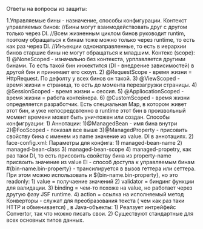 Ответы на вопросы из защиты:

1.Управляемые бины - назначение, способы конфигурации. Контекст управляемых бинов:
  //Бины могут взаимодействовать друг с другом только через DI.
  //Всем жизненным циклом бинов руководит runtim, поэтому обращаться к бинам тоже можно только через runtime, то есть как раз через DI.
  //Инъекции однонаправленные, то есть в иерархии бинов старшие бины не могут обращаться к младшим.
  Контекс (scope):
    1) @NoneScoped - изначально без контекста, урплавляется другими бинами. То есть такой бин инжектится (DI - внедрение зависимостей) в другой бин и принимает его скоуп.
    2) @RequestScope - время жизни = HttpRequest. По дефолту у всех бинов он такой.
    3) @ViewScoped - время жизни = страница, то есть до момента перезагрузки страницы.
    4) @SessionScoped - время жизни = сессия.
    5) @AppliocationScoped - время жизни = работа контейнера.
    6) @CustomScoped - время жизни определяется разработчик. Есть специальная Map, в котором живет этот бин, и уже непосредсвтенно в runtime этот бин в произвольный момент времени может быть уничтожен или создан.
  Способы конфигруации:
    1) Аннотации:
      1)@ManagedBean - имя бина внутри
      2)@FooScoped - показал все выше
      3)@ManagedProperty - присовить свойству бина с именем из name значение из value. DI в аннотациях.
    2) face-config.xml:
      Параметры для конфига:
        1) managed-bean-name
        2) managed-bean-class
        3) managed-bean-scope
        4) managed-propetry, как раз таки DI, то есть присовить свойству бина из property-name присвоить значение из value
  El - способ доступа к управляемым бинам #{bin-name.bin-property} - трансилируется в вызов геттера или сеттера. При этом можно использовать и  ${bin-name.bin-property}, но это readonly:
    1) value = получаение значений
    2) validator = биндинг функции для валидации.
    3) binding = чем-то похоже на value, но работает через другую фазу JSF runtime.
    4) action = ссылка на исполняемый метод
  Конверторы - служат для преобразования текста ( чем как раз таки HTTP и обменивается) , в Java-объекты:
    1) Реалзует интрейфейс Convertor, так что можно писать свои.
    2) Существуют стандартные для всех основных типов данных.
